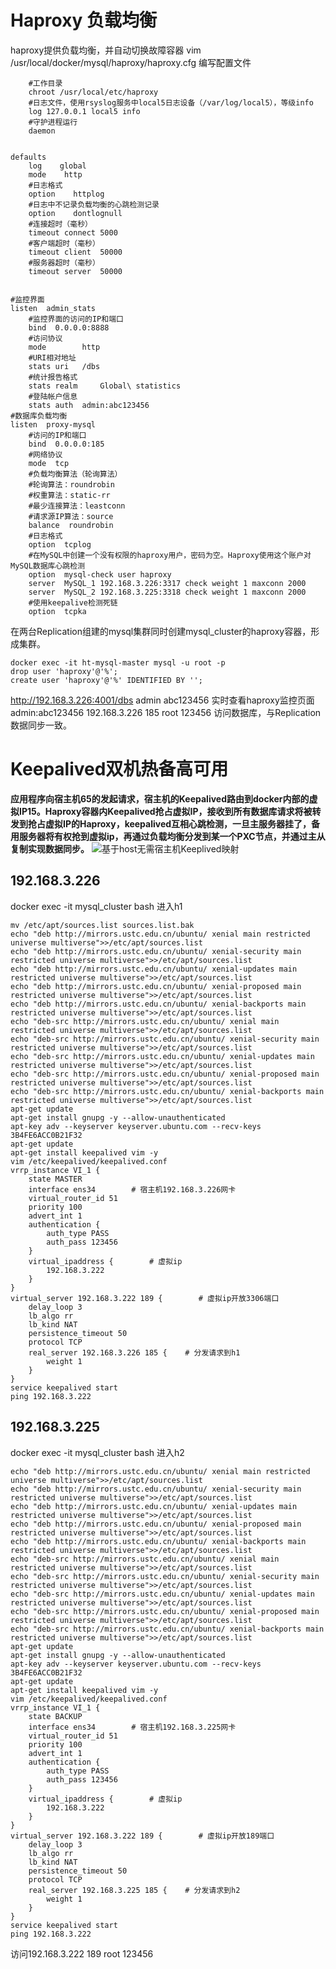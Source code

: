 # Haproxy 负载均衡
haproxy提供负载均衡，并自动切换故障容器
vim /usr/local/docker/mysql/haproxy/haproxy.cfg 编写配置文件
``` global
    #工作目录
    chroot /usr/local/etc/haproxy
    #日志文件，使用rsyslog服务中local5日志设备（/var/log/local5），等级info
    log 127.0.0.1 local5 info
    #守护进程运行
    daemon


defaults
    log    global
    mode    http
    #日志格式
    option    httplog
    #日志中不记录负载均衡的心跳检测记录
    option    dontlognull
    #连接超时（毫秒）
    timeout connect 5000
    #客户端超时（毫秒）
    timeout client  50000
    #服务器超时（毫秒）
    timeout server  50000


#监控界面    
listen  admin_stats
    #监控界面的访问的IP和端口
    bind  0.0.0.0:8888
    #访问协议
    mode        http
    #URI相对地址
    stats uri   /dbs
    #统计报告格式
    stats realm     Global\ statistics
    #登陆帐户信息
    stats auth  admin:abc123456
#数据库负载均衡
listen  proxy-mysql
    #访问的IP和端口
    bind  0.0.0.0:185
    #网络协议
    mode  tcp
    #负载均衡算法（轮询算法）
    #轮询算法：roundrobin
    #权重算法：static-rr
    #最少连接算法：leastconn
    #请求源IP算法：source
    balance  roundrobin
    #日志格式
    option  tcplog
    #在MySQL中创建一个没有权限的haproxy用户，密码为空。Haproxy使用这个账户对MySQL数据库心跳检测
    option  mysql-check user haproxy
    server  MySQL_1 192.168.3.226:3317 check weight 1 maxconn 2000  
    server  MySQL_2 192.168.3.225:3318 check weight 1 maxconn 2000  
    #使用keepalive检测死链
    option  tcpka  
```
在两台Replication组建的mysql集群同时创建mysql_cluster的haproxy容器，形成集群。

``` docker run -itd -v /usr/local/docker/mysql/haproxy:/usr/local/etc/haproxy --name mysql_cluster --privileged --net host haproxy
docker exec -it ht-mysql-master mysql -u root -p 
drop user 'haproxy'@'%';
create user 'haproxy'@'%' IDENTIFIED BY '';
```
http://192.168.3.226:4001/dbs admin abc123456        实时查看haproxy监控页面    admin:abc123456
192.168.3.226 185 root 123456  访问数据库，与Replication数据同步一致。
# Keepalived双机热备高可用
**应用程序向宿主机65的发起请求，宿主机的Keepalived路由到docker内部的虚拟IP15。Haproxy容器内Keepalived抢占虚拟IP，接收到所有数据库请求将被转发到抢占虚拟IP的Haproxy，keepalived互相心跳检测，一旦主服务器挂了，备用服务器将有权抢到虚拟ip，再通过负载均衡分发到某一个PXC节点，并通过主从复制实现数据同步。**
![基于host无需宿主机Keeplived映射](https://www.github.com/OneJane/blog/raw/master/小书匠/1563271437190.png)
## 192.168.3.226
docker exec -it mysql_cluster bash        进入h1

``` 
mv /etc/apt/sources.list sources.list.bak
echo "deb http://mirrors.ustc.edu.cn/ubuntu/ xenial main restricted universe multiverse">>/etc/apt/sources.list
echo "deb http://mirrors.ustc.edu.cn/ubuntu/ xenial-security main restricted universe multiverse">>/etc/apt/sources.list
echo "deb http://mirrors.ustc.edu.cn/ubuntu/ xenial-updates main restricted universe multiverse">>/etc/apt/sources.list
echo "deb http://mirrors.ustc.edu.cn/ubuntu/ xenial-proposed main restricted universe multiverse">>/etc/apt/sources.list
echo "deb http://mirrors.ustc.edu.cn/ubuntu/ xenial-backports main restricted universe multiverse">>/etc/apt/sources.list
echo "deb-src http://mirrors.ustc.edu.cn/ubuntu/ xenial main restricted universe multiverse">>/etc/apt/sources.list
echo "deb-src http://mirrors.ustc.edu.cn/ubuntu/ xenial-security main restricted universe multiverse">>/etc/apt/sources.list
echo "deb-src http://mirrors.ustc.edu.cn/ubuntu/ xenial-updates main restricted universe multiverse">>/etc/apt/sources.list
echo "deb-src http://mirrors.ustc.edu.cn/ubuntu/ xenial-proposed main restricted universe multiverse">>/etc/apt/sources.list
echo "deb-src http://mirrors.ustc.edu.cn/ubuntu/ xenial-backports main restricted universe multiverse">>/etc/apt/sources.list
apt-get update
apt-get install gnupg -y --allow-unauthenticated
apt-key adv --keyserver keyserver.ubuntu.com --recv-keys 3B4FE6ACC0B21F32
apt-get update
apt-get install keepalived vim -y
vim /etc/keepalived/keepalived.conf
vrrp_instance VI_1 {
    state MASTER
    interface ens34        # 宿主机192.168.3.226网卡
    virtual_router_id 51
    priority 100
    advert_int 1
    authentication {
        auth_type PASS
        auth_pass 123456
    }
    virtual_ipaddress {        # 虚拟ip
        192.168.3.222
    }
}
virtual_server 192.168.3.222 189 {        # 虚拟ip开放3306端口
    delay_loop 3
    lb_algo rr
    lb_kind NAT
    persistence_timeout 50
    protocol TCP
    real_server 192.168.3.226 185 {    # 分发请求到h1
        weight 1
    }
}
service keepalived start
ping 192.168.3.222 
```
## 192.168.3.225
docker exec -it mysql_cluster bash        进入h2

``` mv /etc/apt/sources.list sources.list.bak
echo "deb http://mirrors.ustc.edu.cn/ubuntu/ xenial main restricted universe multiverse">>/etc/apt/sources.list
echo "deb http://mirrors.ustc.edu.cn/ubuntu/ xenial-security main restricted universe multiverse">>/etc/apt/sources.list
echo "deb http://mirrors.ustc.edu.cn/ubuntu/ xenial-updates main restricted universe multiverse">>/etc/apt/sources.list
echo "deb http://mirrors.ustc.edu.cn/ubuntu/ xenial-proposed main restricted universe multiverse">>/etc/apt/sources.list
echo "deb http://mirrors.ustc.edu.cn/ubuntu/ xenial-backports main restricted universe multiverse">>/etc/apt/sources.list
echo "deb-src http://mirrors.ustc.edu.cn/ubuntu/ xenial main restricted universe multiverse">>/etc/apt/sources.list
echo "deb-src http://mirrors.ustc.edu.cn/ubuntu/ xenial-security main restricted universe multiverse">>/etc/apt/sources.list
echo "deb-src http://mirrors.ustc.edu.cn/ubuntu/ xenial-updates main restricted universe multiverse">>/etc/apt/sources.list
echo "deb-src http://mirrors.ustc.edu.cn/ubuntu/ xenial-proposed main restricted universe multiverse">>/etc/apt/sources.list
echo "deb-src http://mirrors.ustc.edu.cn/ubuntu/ xenial-backports main restricted universe multiverse">>/etc/apt/sources.list
apt-get update
apt-get install gnupg -y --allow-unauthenticated
apt-key adv --keyserver keyserver.ubuntu.com --recv-keys 3B4FE6ACC0B21F32
apt-get update
apt-get install keepalived vim -y
vim /etc/keepalived/keepalived.conf
vrrp_instance VI_1 {
    state BACKUP
    interface ens34        # 宿主机192.168.3.225网卡
    virtual_router_id 51
    priority 100
    advert_int 1
    authentication {
        auth_type PASS
        auth_pass 123456
    }
    virtual_ipaddress {        # 虚拟ip
        192.168.3.222
    }
}
virtual_server 192.168.3.222 189 {        # 虚拟ip开放189端口
    delay_loop 3
    lb_algo rr
    lb_kind NAT
    persistence_timeout 50
    protocol TCP
    real_server 192.168.3.225 185 {    # 分发请求到h2
        weight 1
    }
}
service keepalived start
ping 192.168.3.222
```
访问192.168.3.222 189 root 123456